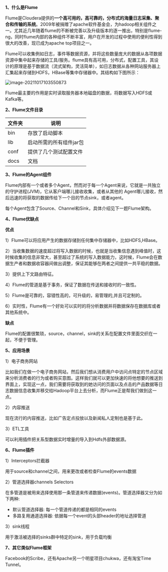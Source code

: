 **1、什么是Flume**

Flume是Cloudera提供的**一个高可用的，高可靠的，分布式的海量日志采集、聚合和传输的系统**。2009年被捐赠了apache软件基金会，为hadoop相关组件之一。尤其近几年随着flume的不断被完善以及升级版本的逐一推出，特别是flume-ng，同时flume内部的各种组件不断丰富，用户在开发的过程中使用的便利性得到很大的改善，现已成为apache top项目之一。

Flume可以收集例如日志，事件等数据资源，并将这些数量庞大的数据从各项数据资源中集中起来存储的工具/服务。flume具有高可用，分布式，配置工具，其设计的原理是基于数据流（流式架构，灵活简单），如日志数据从各种网站服务器上汇集起来存储到HDFS，HBase等集中存储器中。其结构如下图所示：

![image-20211017103550873](Pictures/Flume-介绍下Flume.png)

Flume最主要的作用是实时读取服务器本地磁盘的数据，将数据写入HDFS或Kafka等。

**2、Flume文件目录**

| 文件夹 | 说明                    |
| ------ | ----------------------- |
| bin    | 存放了启动脚本          |
| lib    | 启动所需的所有组件jar包 |
| conf   | 提供了几个测试配置文件  |
| docs   | 文档                    |

**3、Flume的Agent组件**

Flume内部有一个或者多个Agent，然而对于每一个Agent来说，它就是一共独立的守护进程(JVM)，它从客户端哪儿接收收集，或者从其他的 Agent哪儿接收，然后迅速的将获取的数据传给下一个目的节点sink，或者agent。

每个Agent包含了Source、Channel和Sink，具体介绍见下一题Flume架构。

**4、Flume优缺点**

**优点**

1）Flume可以将应用产生的数据存储到任何集中存储器中，比如HDFS,HBase。

2）当收集数据的速度超过将写入数据的时候，也就是当收集信息遇到峰值时，这时候收集的信息非常大，甚至超过了系统的写入数据能力，这时候，Flume会在数据生产者和数据收容器间做出调整，保证其能够在两者之间提供一共平稳的数据。

3）提供上下文路由特征。

4）Flume的管道是基于事务，保证了数据在传送和接收时的一致性。

5）Flume是可靠的，容错性高的，可升级的，易管理的,并且可定制的。

6）实时性，Flume有一个好处可以实时的将分析数据并将数据保存在数据库或者其他系统中。

**缺点**

Flume的配置很繁琐，source，channel，sink的关系在配置文件里面交织在一起，不便于管理。

**5、应用场景**

1）电子商务网站

比如我们在做一个电子商务网站，然后我们想从消费用户中访问点特定的节点区域来分析消费者的行为或者购买意图。这样我们就可以更加快速的将他想要的推送到界面上，实现这一点，我们需要将获取到的她访问的页面以及点击的产品数据等日志数据信息收集并移交给Hadoop平台上去分析，而Flume正是帮我们做到这一点。

2）内容推送

现在流行的内容推送，比如广告定点投放以及新闻私人定制也是基于此。

3）ETL工具

可以利用插件把关系型数据实时增量的导入到Hdfs外部数据源。

**6、Flume插件**

1）Interceptors拦截器

用于source和channel之间，用来更改或者检查Flume的events数据

2）管道选择器channels Selectors

在多管道是被用来选择使用那一条管道来传递数据(events)。管道选择器又分为如下两种:

- 默认管道选择器: 每一个管道传递的都是相同的events
- 多路复用通道选择器: 依据每一个event的头部header的地址选择管道

3）sink线程

用于激活被选择的sinks群中特定的sink，用于负载均衡

**7、其它类似Flume框架**

Facebook的Scribe，还有Apache另一个明星项目chukwa，还有淘宝Time Tunnel。
